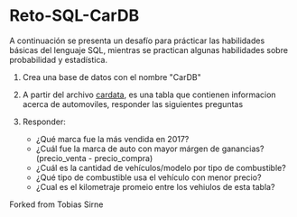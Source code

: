 # Reto-SQL-CarDB

A continuación se presenta un desafío para prácticar las habilidades básicas del lenguaje SQL, mientras se practican algunas habilidades sobre probabilidad y estadística. 

1. Crea una base de datos con el nombre "CarDB"
 
2. A partir del archivo [cardata](https://github.com/Ivan-Cepeda/Reto-SQL-Estats/blob/main/cardata.csv), es una tabla que contienen informacion acerca de automoviles, responder las siguientes preguntas

3. Responder:
	*	¿Qué marca fue la más vendida en 2017?
	*	¿Cuál fue la marca de auto con mayor márgen de ganancias? (precio_venta - precio_compra)
	*	¿Cuál es la cantidad de vehículos/modelo por tipo de combustible?
 	*	¿Qué tipo de combustible usa el vehículo con menor precio?
  	*   ¿Cual es el kilometraje promeio entre los vehiulos de esta tabla?

Forked from Tobias Sirne 